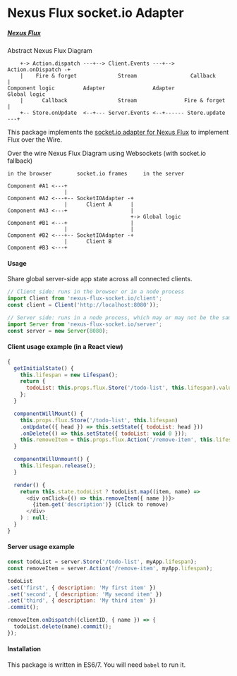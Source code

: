 Nexus Flux socket.io Adapter
============================

##### [Nexus Flux](https://github.com/elierotenberg/nexus-flux)

Abstract Nexus Flux Diagram
```
    +-> Action.dispatch ---+--> Client.Events ---+--> Action.onDispatch -+
    |    Fire & forget             Stream                 Callback       |
Component logic         Adapter               Adapter               Global logic
    |      Callback                Stream               Fire & forget    |
    +-- Store.onUpdate  <--+--- Server.Events <--+------ Store.update ---+
```


This package implements the [socket.io adapter for Nexus Flux](https://github.com/elierotenberg/nexus-flux) to implement Flux over the Wire.

Over the wire Nexus Flux Diagram using Websockets (with socket.io fallback)
```
in the browser        socket.io frames     in the server

Component #A1 <---+
                  |
Component #A2 <---+-- SocketIOAdapter -+
                  |      Client A      |
Component #A3 <---+                    |
                                       +-> Global logic
Component #B1 <---+                    |
                  |                    |
Component #B2 <---+-- SocketIOAdapter -+
                  |      Client B
Component #B3 <---+
```

#### Usage

Share global server-side app state across all connected clients.

```js
// Client side: runs in the browser or in a node process
import Client from 'nexus-flux-socket.io/client';
const client = Client('http://localhost:8080'));
```

```js
// Server side: runs in a node process, which may or may not be the same process
import Server from 'nexus-flux-socket.io/server';
const server = new Server(8080);
```

#### Client usage example (in a React view)

```js
{
  getInitialState() {
    this.lifespan = new Lifespan();
    return {
      todoList: this.props.flux.Store('/todo-list', this.lifespan).value,
    };
  }

  componentWillMount() {
    this.props.flux.Store('/todo-list', this.lifespan)
    .onUpdate(({ head }) => this.setState({ todoList: head }))
    .onDelete(() => this.setState({ todoList: void 0 }));
    this.removeItem = this.props.flux.Action('/remove-item', this.lifespan).dispatch;
  }

  componentWillUnmount() {
    this.lifespan.release();
  }

  render() {
    return this.state.todoList ? todoList.map((item, name) =>
      <div onClick={() => this.removeItem({ name })}>
        {item.get('description')} (Click to remove)
      </div>
    ) : null;
  }
}
```

#### Server usage example

```js
const todoList = server.Store('/todo-list', myApp.lifespan);
const removeItem = server.Action('/remove-item', myApp.lifespan);

todoList
.set('first', { description: 'My first item' })
.set('second', { description: 'My second item' })
.set('third', { description: 'My third item' })
.commit();

removeItem.onDispatch((clientID, { name }) => {
  todoList.delete(name).commit();
});
```

#### Installation

This package is written in ES6/7. You will need `babel` to run it.
